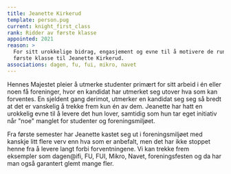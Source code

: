 ```yaml
---
title: Jeanette Kirkerud
template: person.pug
current: knight_first_class
rank: Ridder av første klasse
appointed: 2021
reason: > 
  For sitt urokkelige bidrag, engasjement og evne til å motivere de rundt seg tildeles tittelen Ridder av 
  første klasse til Jeanette Kirkerud.
associations: dagen, fu, fui, mikro, navet 
---
```


Hennes Majestet pleier å utmerke studenter primært for sitt arbeid i én eller noen få foreninger, hvor en kandidat 
har utmerket seg utover hva som kan forventes. En sjeldent gang derimot, utmerker en kandidat seg seg så bredt at 
det er vanskelig å trekke frem kun én av dem. Jeanette har hatt en urokkelig evne til å levere det hun lover, samtidig 
som hun tar eget initiativ når "noe" manglet for studenter og foreningsmiljøet.

Fra første semester har Jeanette kastet seg ut i foreningsmiljøet med kanskje litt flere verv enn hva som er 
anbefalt, men det har ikke stoppet henne fra å levere langt forbi forventningene. Vi kan trekke frem  
eksempler som dagen@ifi, FU, FUI, Mikro, Navet, foreningsfesten og da har man også garantert glemt mange fler.
